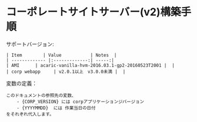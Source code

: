 コーポレートサイトサーバー(v2)構築手順
==================================================

サポートバージョン:


    
    | Item        | Value           | Notes  |
    | ------------- |:-------------:| -----:|
    | AMI      | acaric-vanilla-hvm-2016.03.1-gp2-20160523T2001 |  |
    | corp webapp     | v2.0.1以上　v3.0.0未満 |  |

変数の定義：

    このドキュメントの参照先の変数、
        - {CORP_VERSION} には corpアプリケーションジバージョン
        - {YYYYMMDD}  には 作業当日の日付
    をそれぞれ代入します。
    
